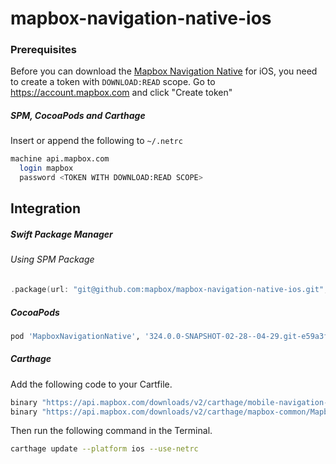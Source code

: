 # mapbox-navigation-native-ios

### Prerequisites

Before you can download the [Mapbox Navigation Native](https://github.com/mapbox/mapbox-navigation-native) for iOS, you need to create a token with `DOWNLOAD:READ` scope.
Go to https://account.mapbox.com and click "Create token"

##### SPM, CocoaPods and Carthage
Insert or append the following to `~/.netrc`

```bash
machine api.mapbox.com
  login mapbox
  password <TOKEN WITH DOWNLOAD:READ SCOPE>
```

## Integration

##### Swift Package Manager

###### Using SPM Package

```swift
.package(url: "git@github.com:mapbox/mapbox-navigation-native-ios.git", from: "324.0.0-SNAPSHOT-02-28--04-29.git-e59a3fb-SNAPSHOT.0228T1116Z.40ea60d"),
```

##### CocoaPods

```ruby
pod 'MapboxNavigationNative', '324.0.0-SNAPSHOT-02-28--04-29.git-e59a3fb-SNAPSHOT.0228T1116Z.40ea60d'
```

##### Carthage

Add the following code to your Cartfile.

```bash
binary "https://api.mapbox.com/downloads/v2/carthage/mobile-navigation-native/MapboxNavigationNative.json" == 324.0.0-SNAPSHOT-02-28--04-29.git-e59a3fb-SNAPSHOT.0228T1116Z.40ea60d
binary "https://api.mapbox.com/downloads/v2/carthage/mapbox-common/MapboxCommon-ios.json" == 24.11.0-SNAPSHOT-02-28--04-29.git-e59a3fb
```

Then run the following command in the Terminal.
```bash
carthage update --platform ios --use-netrc
```
